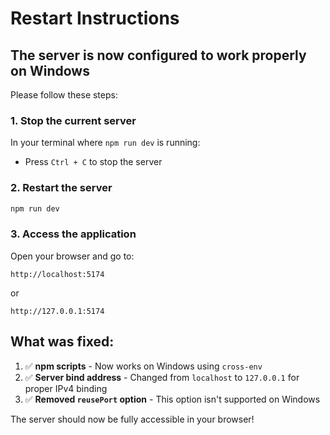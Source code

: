# Restart Instructions

## The server is now configured to work properly on Windows

Please follow these steps:

### 1. Stop the current server
In your terminal where `npm run dev` is running:
- Press `Ctrl + C` to stop the server

### 2. Restart the server
```bash
npm run dev
```

### 3. Access the application
Open your browser and go to:
```
http://localhost:5174
```

or 

```
http://127.0.0.1:5174
```

## What was fixed:

1. ✅ **npm scripts** - Now works on Windows using `cross-env`
2. ✅ **Server bind address** - Changed from `localhost` to `127.0.0.1` for proper IPv4 binding
3. ✅ **Removed `reusePort` option** - This option isn't supported on Windows

The server should now be fully accessible in your browser!


